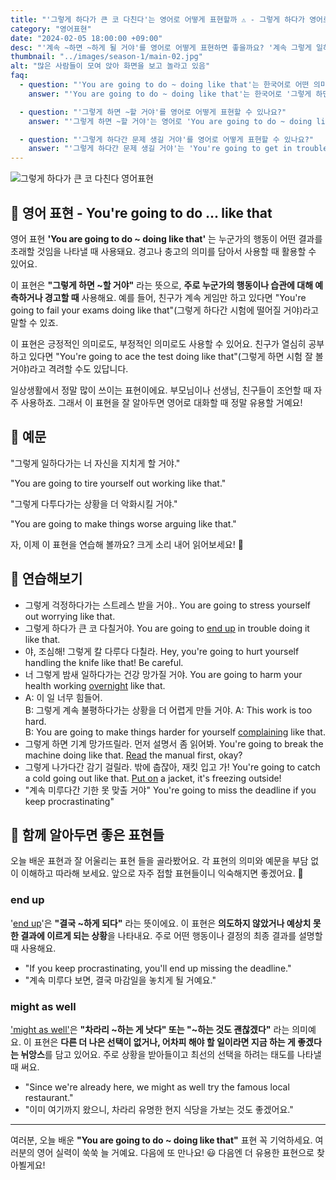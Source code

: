 ```yaml
---
title: "'그렇게 하다가 큰 코 다친다'는 영어로 어떻게 표현할까 ⚠️ - 그렇게 하다가 영어로"
category: "영어표현"
date: "2024-02-05 18:00:00 +09:00"
desc: "'계속 ~하면 ~하게 될 거야'를 영어로 어떻게 표현하면 좋을까요? '계속 그렇게 일하면 지치게 될 거야.', '계속 그렇게 다투면 상황이 더 나빠질 거야.' 등을 영어로 표현하는 법을 배워봅시다. 다양한 예문을 통해서 연습하고 본인의 표현으로 만들어 보세요."
thumbnail: "../images/season-1/main-02.jpg"
alt: "많은 사람들이 모여 앉아 화면을 보고 놀라고 있음"
faq:
  - question: "'You are going to do ~ doing like that'는 한국어로 어떤 의미인가요?"
    answer: "'You are going to do ~ doing like that'는 한국어로 '그렇게 하면 ~할 거야' 또는 '그렇게 하다간 ~할 거야'로 번역될 수 있습니다. 이 표현은 누군가의 현재 행동이나 습관에 대해 미래의 결과를 예측하거나 경고할 때 사용합니다."

  - question: "'그렇게 하면 ~할 거야'를 영어로 어떻게 표현할 수 있나요?"
    answer: "'그렇게 하면 ~할 거야'는 영어로 'You are going to do ~ doing like that'로 표현할 수 있습니다. 예를 들어, '그렇게 공부하면 시험 잘 볼 거야'는 'You're going to ace the test studying like that'로 말할 수 있습니다."

  - question: "'그렇게 하다간 문제 생길 거야'를 영어로 어떻게 표현할 수 있나요?"
    answer: "'그렇게 하다간 문제 생길 거야'는 'You're going to get in trouble acting like that'로 표현할 수 있습니다. 이는 'You are going to do ~ doing like that' 패턴을 사용한 예입니다."
---
```


![그렇게 하다가 큰 코 다친다 영어표현](../images/season-1/main-02.jpg)

## 🌟 영어 표현 - You're going to do ... like that

영어 표현 **'You are going to do ~ doing like that'** 는 누군가의 행동이 어떤 결과를 초래할 것임을 나타낼 때 사용돼요. 경고나 충고의 의미를 담아서 사용할 때 활용할 수 있어요.

이 표현은 **"그렇게 하면 ~할 거야"** 라는 뜻으로, **주로 누군가의 행동이나 습관에 대해 예측하거나 경고할 때** 사용해요. 예를 들어, 친구가 계속 게임만 하고 있다면 "You're going to fail your exams doing like that"(그렇게 하다간 시험에 떨어질 거야)라고 말할 수 있죠.

이 표현은 긍정적인 의미로도, 부정적인 의미로도 사용할 수 있어요. 친구가 열심히 공부하고 있다면 "You're going to ace the test doing like that"(그렇게 하면 시험 잘 볼 거야)라고 격려할 수도 있답니다.

일상생활에서 정말 많이 쓰이는 표현이에요. 부모님이나 선생님, 친구들이 조언할 때 자주 사용하죠. 그래서 이 표현을 잘 알아두면 영어로 대화할 때 정말 유용할 거예요!

## 📖 예문

"그렇게 일하다가는 너 자신을 지치게 할 거야."

"You are going to tire yourself out working like that."

"그렇게 다투다가는 상황을 더 악화시킬 거야."

"You are going to make things worse arguing like that."

자, 이제 이 표현을 연습해 볼까요? 크게 소리 내어 읽어보세요! 🚀

## 💬 연습해보기

<ul data-interactive-list>
  <li data-interactive-item>
    <span data-toggler>그렇게 걱정하다가는 스트레스 받을 거야..</span>
    <span data-answer>You are going to stress yourself out worrying like that.</span>
  </li>
  <li data-interactive-item>
    <span data-toggler>그렇게 하다가 큰 코 다칠거야.</span>
    <span data-answer>You are going to <a href="/blog/vocab-1/039.end-up/">end up</a> in trouble doing it like that.</span>
  </li>
  <li data-interactive-item>
    <span data-toggler>야, 조심해! 그렇게 칼 다루다 다칠라.</span>
    <span data-answer>Hey, you're going to hurt yourself handling the knife like that! Be careful.</span>
  </li>
  <li data-interactive-item>
    <span data-toggler>너 그렇게 밤새 일하다가는 건강 망가질 거야.</span>
    <span data-answer>You are going to harm your health working <a href="/blog/in-english/134.overnight/">overnight</a> like that.</span>
  </li>
  <li data-interactive-item>
    <span data-toggler>A: 이 일 너무 힘들어.<br>
  B: 그렇게 계속 불평하다가는 상황을 더 어렵게 만들 거야.</span>
    <span data-answer>A: This work is too hard.<br>
  B: You are going to make things harder for yourself <a href="/blog/in-english/499.complain/">complaining</a> like that.</span>
  </li>
  <li data-interactive-item>
    <span data-toggler>그렇게 하면 기계 망가뜨릴라. 먼저 설명서 좀 읽어봐.</span>
    <span data-answer>You're going to break the machine doing like that. <a href="/blog/in-english/436.read/">Read</a> the manual first, okay?</span>
  </li>
  <li data-interactive-item>
    <span data-toggler>그렇게 나가다간 감기 걸릴라. 밖에 춥잖아, 재킷 입고 가!</span>
    <span data-answer>You're going to catch a cold going out like that. <a href="/blog/in-english/261.put-on/">Put on</a> a jacket, it's freezing outside!</span>
  </li>
  <li data-interactive-item>
    <span data-toggler>"계속 미루다간 기한 못 맞출 거야"</span>
    <span data-answer>You're going to miss the deadline if you keep procrastinating"</span>
  </li>
</ul>

## 🤝 함께 알아두면 좋은 표현들

오늘 배운 표현과 잘 어울리는 표현 들을 골라봤어요. 각 표현의 의미와 예문을 부담 없이 이해하고 따라해 보세요. 앞으로 자주 접할 표현들이니 익숙해지면 좋겠어요. 🤗

### end up

'[end up](/blog/vocab-1/039.end-up/)'은 **"결국 ~하게 되다"** 라는 뜻이에요. 이 표현은 **의도하지 않았거나 예상치 못한 결과에 이르게 되는 상황**을 나타내요. 주로 어떤 행동이나 결정의 최종 결과를 설명할 때 사용해요.

- "If you keep procrastinating, you'll end up missing the deadline."
- "계속 미루다 보면, 결국 마감일을 놓치게 될 거예요."

### might as well

<a href="/blog/vocab-1/might-as-well/">'might as well'</a>은 **"차라리 ~하는 게 낫다" 또는 "~하는 것도 괜찮겠다"** 라는 의미예요. 이 표현은 **다른 더 나은 선택이 없거나, 어차피 해야 할 일이라면 지금 하는 게 좋겠다는 뉘앙스**를 담고 있어요. 주로 상황을 받아들이고 최선의 선택을 하려는 태도를 나타낼 때 써요.

- "Since we're already here, we might as well try the famous local restaurant."
- "이미 여기까지 왔으니, 차라리 유명한 현지 식당을 가보는 것도 좋겠어요."

---

여러분, 오늘 배운 **"You are going to do ~ doing like that"** 표현 꼭 기억하세요. 여러분의 영어 실력이 쑥쑥 늘 거예요. 다음에 또 만나요! 😃 다음엔 더 유용한 표현으로 찾아뵐게요!

